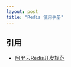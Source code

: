 ```yaml
---
layout: post
title: "Redis 使用手册"
---
```


## 引用
* [阿里云Redis开发规范](https://yq.aliyun.com/articles/531067)
